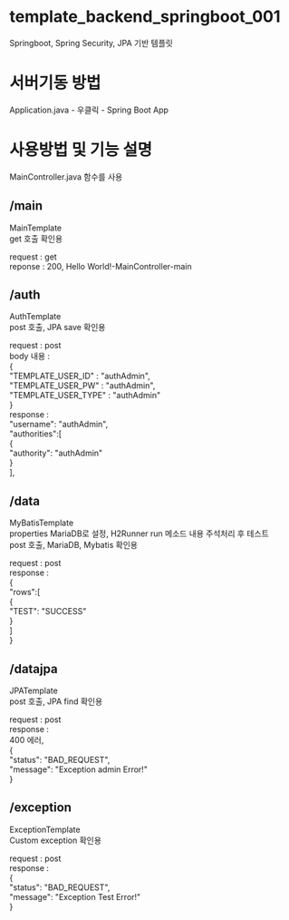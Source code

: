 # template_backend_springboot_001
Springboot, Spring Security, JPA 기반 템플릿

# 서버기동 방법
Application.java - 우클릭 - Spring Boot App

# 사용방법 및 기능 설명
MainController.java 함수를 사용

## /main

MainTemplate  
get 호출 확인용

request : get  
reponse : 200, Hello World!-MainController-main  

## /auth

AuthTemplate  
post 호출, JPA save 확인용  

request : post  
body 내용 :  
{  
"TEMPLATE_USER_ID" : "authAdmin",  
"TEMPLATE_USER_PW" : "authAdmin",  
"TEMPLATE_USER_TYPE" : "authAdmin"  
}  
response :   
"username": "authAdmin",  
"authorities":[  
{  
"authority": "authAdmin"  
}  
],    

## /data

MyBatisTemplate  
properties MariaDB로 설정, H2Runner run 메소드 내용 주석처리 후 테스트  
post 호출, MariaDB, Mybatis 확인용  

request : post  
response :  
{  
"rows":[  
{  
"TEST": "SUCCESS"  
}  
]  
}  

## /datajpa

JPATemplate  
post 호출, JPA find 확인용  

request : post  
response :   
400 에러,  
{  
"status": "BAD_REQUEST",  
"message": "Exception admin Error!"  
}  

## /exception

ExceptionTemplate  
Custom exception 확인용  

request : post  
response :  
{  
"status": "BAD_REQUEST",  
"message": "Exception Test Error!"  
}
